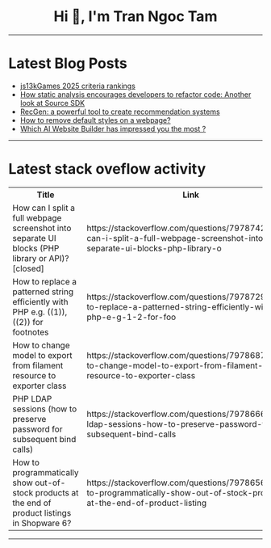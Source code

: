 <h1 align="center">Hi 👋, I'm Tran Ngoc Tam</h1>

---

# Latest Blog Posts 
<!-- BLOG-POST-LIST:START -->
- [js13kGames 2025 criteria rankings](https://dev.to/js13kgames/js13kgames-2025-criteria-rankings-3ao0)
- [How static analysis encourages developers to refactor code: Another look at Source SDK](https://dev.to/pvsdev/how-static-analysis-encourages-developers-to-refactor-code-another-look-at-source-sdk-2mjn)
- [RecGen: a powerful tool to create recommendation systems](https://dev.to/rec_gen_project/recgen-a-powerful-tool-to-create-recommendation-systems-2h5m)
- [How to remove default styles on a webpage?](https://dev.to/aj_arul/how-to-remove-default-styles-on-a-webpage-4jc9)
- [Which AI Website Builder has impressed you the most ?](https://dev.to/amananandrai/which-ai-website-builder-has-impressed-you-the-most--4ml8)
<!-- BLOG-POST-LIST:END -->

---

# Latest stack oveflow activity
<table>
  <tr><th>Title</th><th>Link</th></tr>
  <!-- STACKOVERFLOW:START --><tr><td>How can I split a full webpage screenshot into separate UI blocks &lpar;PHP library or API&rpar;? [closed]</td><td>https://stackoverflow.com/questions/79787428/how-can-i-split-a-full-webpage-screenshot-into-separate-ui-blocks-php-library-o</td></tr><tr><td>How to replace a patterned string efficiently with PHP e.g. &lpar;&lpar;1&rpar;&rpar;, &lpar;&lpar;2&rpar;&rpar; for footnotes</td><td>https://stackoverflow.com/questions/79787299/how-to-replace-a-patterned-string-efficiently-with-php-e-g-1-2-for-foo</td></tr><tr><td>How to change model to export from filament resource to exporter class</td><td>https://stackoverflow.com/questions/79786876/how-to-change-model-to-export-from-filament-resource-to-exporter-class</td></tr><tr><td>PHP LDAP sessions &lpar;how to preserve password for subsequent bind calls&rpar;</td><td>https://stackoverflow.com/questions/79786661/php-ldap-sessions-how-to-preserve-password-for-subsequent-bind-calls</td></tr><tr><td>How to programmatically show out-of-stock products at the end of product listings in Shopware 6?</td><td>https://stackoverflow.com/questions/79786565/how-to-programmatically-show-out-of-stock-products-at-the-end-of-product-listing</td></tr><!-- STACKOVERFLOW:END -->
</table>

---



